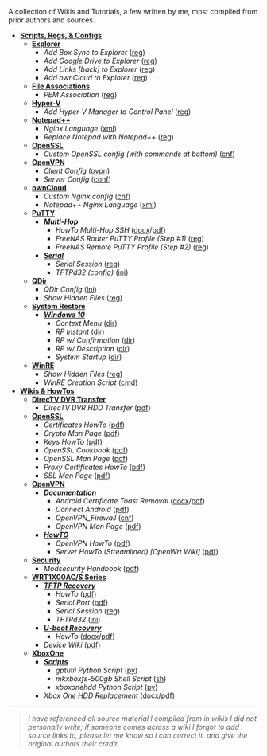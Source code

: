 A collection of Wikis and Tutorials, a few written by me, most compiled from prior authors and sources.

* [**Scripts, Regs, & Configs**](https://github.com/JW0914/Wikis/tree/master/Scripts%2BConfigs)
	* [**Explorer**](https://github.com/JW0914/Wikis/tree/master/Scripts%2BConfigs/Explorer)
		* _Add Box Sync to Explorer_ ([reg](https://github.com/JW0914/Wikis/blob/master/Scripts%2BConfigs/Explorer/Add-Box-to-Nav-Bar.reg))
		* _Add Google Drive to Explorer_ ([reg](https://github.com/JW0914/Wikis/blob/master/Scripts%2BConfigs/Explorer/Add-Google-Drive-to-Explorer.reg))
		* _Add Links [back] to Explorer_ ([reg](https://github.com/JW0914/Wikis/blob/master/Scripts%2BConfigs/Explorer/Add-Links-%5Bback%5D-to-Nav-Bar.reg))
		* _Add ownCloud to Explorer_ ([reg](https://github.com/JW0914/Wikis/blob/master/Scripts%2BConfigs/Explorer/Add-OwnCloud-to-Explorer.reg))
	* [**File Associations**](https://github.com/JW0914/Wikis/tree/master/Scripts%2BConfigs/File%20Associations)
		* _PEM Association_ ([reg](https://github.com/JW0914/Wikis/blob/master/Scripts%2BConfigs/File%20Associations/PEM%20Association.reg))
	* [**Hyper-V**](https://github.com/JW0914/Wikis/tree/master/Scripts%2BConfigs/Hyper-V)
		* _Add Hyper-V Manager to Control Panel_ ([reg](https://github.com/JW0914/Wikis/blob/master/Scripts%2BConfigs/Hyper-V/Add_Hyper-V_Manager_to_Control%20Panel.reg))
	* [**Notepad++**](https://github.com/JW0914/Wikis/tree/master/Scripts%2BConfigs/Notepad%2B%2B)
		* _Nginx Language_ ([xml](https://github.com/JW0914/Wikis/blob/master/Scripts%2BConfigs/ownCloud/Notepad%2B%2B_Nginx_Lang.xml))
		* _Replace Notepad with Notepad++_ ([reg](https://github.com/JW0914/Wikis/blob/master/Scripts%2BConfigs/Notepad%2B%2B/Replace-Notepad-with-Notepad%2B%2B.reg))
	* [**OpenSSL**](https://github.com/JW0914/Wikis/tree/master/Scripts%2BConfigs/OpenSSL)
		* _Custom OpenSSL config (with commands at bottom)_ ([cnf](https://github.com/JW0914/Wikis/blob/master/Scripts%2BConfigs/OpenSSL/OpenSSL.cnf))
	* [**OpenVPN**](https://github.com/JW0914/Wikis/tree/master/Scripts%2BConfigs/OpenVPN)
		* _Client Config_ ([ovpn](https://github.com/JW0914/Wikis/blob/master/Scripts%2BConfigs/OpenVPN/Client.ovpn))
		* _Server Config_ ([conf](https://github.com/JW0914/Wikis/blob/master/Scripts%2BConfigs/OpenVPN/OpenVPN-Server.conf))
	* [**ownCloud**](https://github.com/JW0914/Wikis/tree/master/Scripts%2BConfigs/ownCloud)
		* _Custom Nginx config_ ([cnf](https://github.com/JW0914/Wikis/blob/master/Scripts%2BConfigs/ownCloud/nginx.conf))
		* _Notepad++ Nginx Language_ ([xml](https://github.com/JW0914/Wikis/blob/master/Scripts%2BConfigs/ownCloud/Notepad%2B%2B_Nginx_Lang.xml))
	* [**PuTTY**](https://github.com/JW0914/Wikis/tree/master/Scripts%2BConfigs/PuTTY)
		* [**_Multi-Hop_**](https://github.com/JW0914/Wikis/tree/master/Scripts%2BConfigs/PuTTY/Multi-Hop)
			* _HowTo Multi-Hop SSH_  ([docx](https://github.com/JW0914/Wikis/blob/master/Scripts%2BConfigs/PuTTY/Multi-Hop/How%20To%20Multi-Hop%20SSH.docx)/[pdf](https://github.com/JW0914/Wikis/blob/master/Scripts%2BConfigs/PuTTY/Multi-Hop/How%20To%20Multi-Hop%20SSH.pdf))
			* _FreeNAS Router PuTTY Profile (Step #1)_ ([reg](https://github.com/JW0914/Wikis/blob/master/Scripts%2BConfigs/PuTTY/Multi-Hop/PuTTY_Profile_OpenWRT_Remote.reg))
			* _FreeNAS Remote PuTTY Profile (Step #2)_ ([reg](https://github.com/JW0914/Wikis/blob/master/Scripts%2BConfigs/PuTTY/Multi-Hop/PuTTY_Profile_FreeNAS_Remote_Multi-hop.reg))
		* [**_Serial_**](https://github.com/JW0914/Wikis/tree/master/Scripts%2BConfigs/PuTTY/Serial)
			* _Serial Session_ ([reg](https://github.com/JW0914/Wikis/blob/master/Scripts%2BConfigs/PuTTY/Serial/Putty-Serial-Session.reg))
			* _TFTPd32 (config)_ ([ini](https://github.com/JW0914/Wikis/blob/master/Scripts%2BConfigs/PuTTY/Serial/tftpd32.ini))
	* [**QDir**](https://github.com/JW0914/Wikis/tree/master/Scripts%2BConfigs/QDir)
		* _QDir Config_ ([ini](https://github.com/JW0914/Wikis/blob/master/Scripts%2BConfigs/QDir/Q-Dir.ini))
		* _Show Hidden Files_ ([reg](https://github.com/JW0914/Wikis/blob/master/Scripts%2BConfigs/QDir/ShowHiddenFiles.reg))
	* [**System Restore**](https://github.com/JW0914/Wikis/tree/master/Scripts%2BConfigs/System%20Restore)
		* [**_Windows 10_**](https://github.com/JW0914/Wikis/tree/master/Scripts%2BConfigs/System%20Restore/Windows%2010)
			* _Context Menu_ ([dir](https://github.com/JW0914/Wikis/tree/master/Scripts%2BConfigs/System%20Restore/Windows%2010/Context%20Menu))
			* _RP Instant_ ([dir](https://github.com/JW0914/Wikis/tree/master/Scripts%2BConfigs/System%20Restore/Windows%2010/RP%20Instant))
			* _RP w/ Confirmation_ ([dir](https://github.com/JW0914/Wikis/tree/master/Scripts%2BConfigs/System%20Restore/Windows%2010/RP%20with%20Confirmation))
			* _RP w/ Description_ ([dir](https://github.com/JW0914/Wikis/tree/master/Scripts%2BConfigs/System%20Restore/Windows%2010/RP%20with%20Description))
			* _System Startup_ ([dir](https://github.com/JW0914/Wikis/tree/master/Scripts%2BConfigs/System%20Restore/Windows%2010/System%20Startup))
	* [**WinRE**](https://github.com/JW0914/Wikis/tree/master/Scripts%2BConfigs/QDir)
		* _Show Hidden Files_ ([reg](https://github.com/JW0914/Wikis/blob/master/Scripts%2BConfigs/QDir/ShowHiddenFiles.reg))
		* _WinRE Creation Script_ ([cmd](https://github.com/JW0914/Wikis/blob/master/Scripts%2BConfigs/WinRE/WinRE-Create.cmd))
* [**Wikis & HowTos**](https://github.com/JW0914/Wikis)
	* [**DirecTV DVR Transfer**](https://github.com/JW0914/Wikis/tree/master/DirecTV-DVR-Transfer)
		* _DirecTV DVR HDD Transfer_ ([pdf](https://github.com/JW0914/Wikis/blob/32de2e17f45c2c39b45f2dda15544ffc5d19bbc9/docs/pdf/DirecTV_DVR_HDD_Transfer.pdf))
	* [**OpenSSL**](https://github.com/JW0914/Wikis/tree/master/OpenSSL)
		* _Certificates HowTo_ ([pdf](https://github.com/JW0914/Wikis/blob/master/OpenSSL/Certificates%20HowTo.pdf))
		* _Crypto Man Page_ ([pdf](https://github.com/JW0914/Wikis/blob/master/OpenSSL/Crypto%20Man%20Page%20-%20OpenSSL%20Cryptographic%20Library.pdf))
		* _Keys HowTo_ ([pdf](https://github.com/JW0914/Wikis/blob/master/OpenSSL/Keys%20HowTo.pdf))
		* _OpenSSL Cookbook_ ([pdf](https://github.com/JW0914/Wikis/blob/master/OpenSSL/OpenSSL%20Cookbook.pdf))
		* _OpenSSL Man Page_ ([pdf](https://github.com/JW0914/Wikis/blob/master/OpenSSL/OpenSSL%20Man%20Page.pdf))
		* _Proxy Certificates HowTo_ ([pdf](https://github.com/JW0914/Wikis/blob/master/OpenSSL/Proxy%20Certificates%20HowTo.pdf))
		* _SSL Man Page_ ([pdf](https://github.com/JW0914/Wikis/blob/master/OpenSSL/SSL%20Man%20Page%20-%20TLS%20library%20%5BOpenSSL%5D.pdf))
	* [**OpenVPN**](https://github.com/JW0914/Wikis/tree/master/OpenVPN)
		* [**_Documentation_**](https://github.com/JW0914/Wikis/tree/master/OpenVPN/Documentation)
			* _Android Certificate Toast Removal_ ([docx](https://github.com/JW0914/Wikis/blob/master/OpenVPN/Documentation/Android%20Certificate%20Toast%20Removal.docx)/[pdf](https://github.com/JW0914/Wikis/blob/master/OpenVPN/Documentation/Android%20Certificate%20Toast%20Removal.pdf))
			* _Connect Android_ ([pdf](https://github.com/JW0914/Wikis/blob/master/OpenVPN/Documentation/OpenVPN%20Connect%20Android.pdf))
			* _OpenVPN_Firewall_ ([cnf](https://github.com/JW0914/Wikis/blob/master/OpenVPN/Documentation/OpenVPN%20Firewall.cnf))
			* _OpenVPN Man Page_ ([pdf](https://github.com/JW0914/Wikis/blob/master/OpenVPN/Documentation/OpenVPN%20Man%20Page.pdf))
		* [**_HowTO_**](https://github.com/JW0914/Wikis/tree/master/OpenVPN/HowTO)
			* _OpenVPN HowTo_ ([pdf](https://github.com/JW0914/Wikis/blob/master/OpenVPN/HowTO/OpenVPN%20HowTO.pdf))
			* _Server HowTo (Streamlined) [OpenWrt Wiki]_ ([pdf](https://github.com/JW0914/Wikis/blob/master/OpenVPN/HowTO/OpenVPN%20Server%20HowTo%20(Streamlined)%20%5BOpenWrt%20Wiki%5D.pdf))
	* [**Security**](https://github.com/JW0914/Wikis/tree/master/Security)
		* _Modsecurity Handbook_ ([pdf](https://github.com/JW0914/Wikis/blob/master/Security/ModSecurity/Modsecurity%20Handbook.pdf))
	* [**WRT1X00AC/S Series**](https://github.com/JW0914/Wikis/tree/master/WRT1X00AC(S)-Series)
		* [**_TFTP Recovery_**](https://github.com/JW0914/Wikis/tree/master/WRT1X00AC(S)-Series/TFTP%20Recovery)
			* _HowTo_ ([pdf](https://github.com/JW0914/Wikis/blob/master/WRT1X00AC(S)-Series/TFTP%20Recovery/TFTP%20Recovery.pdf))
			* _Serial Port_ ([pdf](https://github.com/JW0914/Wikis/blob/master/WRT1X00AC(S)-Series/TFTP%20Recovery/WRT1X00AC(S)%20Serial%20Port.pdf))
			* _Serial Session_ ([reg](https://github.com/JW0914/Wikis/blob/master/WRT1X00AC(S)-Series/TFTP%20Recovery/Putty-Serial-Session.reg))
			* _TFTPd32_ ([ini](https://github.com/JW0914/Wikis/blob/master/WRT1X00AC(S)-Series/TFTP%20Recovery/tftpd32.ini))		
		* [**_U-boot Recovery_**](https://github.com/JW0914/Wikis/tree/master/WRT1X00AC(S)-Series/U-boot%20Recovery)
			* _HowTo_ ([docx](https://github.com/JW0914/Wikis/blob/master/WRT1X00AC(S)-Series/U-boot%20Recovery/u-Boot%20Recovery.docx)/[pdf](https://github.com/JW0914/Wikis/blob/master/WRT1X00AC(S)-Series/U-boot%20Recovery/u-Boot%20Recovery.pdf))
		* _Device Wiki_ ([pdf](https://github.com/JW0914/Wikis/blob/master/WRT1X00AC(S)-Series/WRT1X00AC(S)%20Wiki.pdf))
	* [**XboxOne**](https://github.com/JW0914/Wikis/tree/master/XboxOne)
		* [**_Scripts_**](https://github.com/JW0914/Wikis/tree/master/XboxOne/Scripts)
			*	_gptutil Python Script_ ([py](https://github.com/JW0914/Wikis/blob/master/XboxOne/Scripts/gptutil.py))
			*	_mkxboxfs-500gb Shell Script_ ([sh](https://github.com/JW0914/Wikis/blob/master/XboxOne/Scripts/mkxboxfs-500gb.sh))
			* _xboxonehdd Python Script_ ([py](https://github.com/JW0914/Wikis/blob/master/XboxOne/Scripts/xboxonehdd.py))	
		* _Xbox One HDD Replacement_ ([docx](https://github.com/JW0914/Wikis/blob/master/XboxOne/Xbox%20One%20HDD%20Replacement.docx)/[pdf](https://github.com/JW0914/Wikis/blob/master/XboxOne/Xbox%20One%20HDD%20Replacement.pdf))


---
> _I have referenced all source material I compiled from in wikis I did not personally write; if someone comes across a wiki I forgot
> to add source links to, please let me know so I can correct it, and give the original authors their credit._
